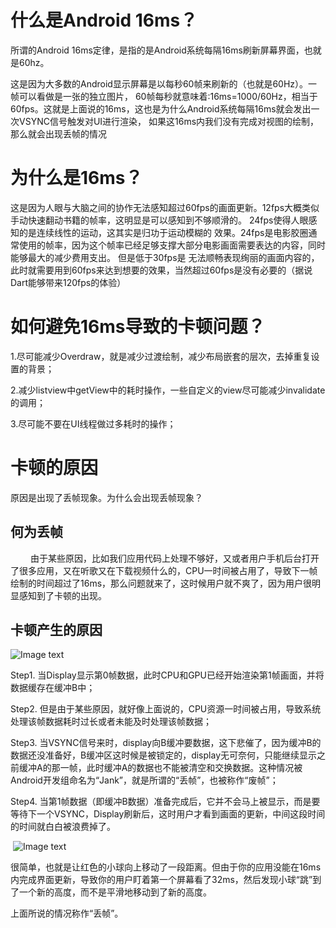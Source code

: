 # 什么是Android 16ms？
所谓的Android 16ms定律，是指的是Android系统每隔16ms刷新屏幕界面，也就是60hz。
  
  这是因为大多数的Android显示屏幕是以每秒60帧来刷新的（也就是60Hz）。一帧可以看做是一张的独立图片，
60帧每秒就意味着:16ms=1000/60Hz，相当于60fps。这就是上面说的16ms，这也是为什么Android系统每隔16ms就会发出一次VSYNC信号触发对UI进行渲染，
如果这16ms内我们没有完成对视图的绘制，那么就会出现丢帧的情况
# 为什么是16ms？
这是因为人眼与大脑之间的协作无法感知超过60fps的画面更新。12fps大概类似手动快速翻动书籍的帧率，这明显是可以感知到不够顺滑的。
24fps使得人眼感知的是连续线性的运动，这其实是归功于运动模糊的 效果。24fps是电影胶圈通常使用的帧率，因为这个帧率已经足够支撑大部分电影画面需要表达的内容，同时能够最大的减少费用支出。
但是低于30fps是 无法顺畅表现绚丽的画面内容的，此时就需要用到60fps来达到想要的效果，当然超过60fps是没有必要的（据说Dart能够带来120fps的体验）
# 如何避免16ms导致的卡顿问题？
1.尽可能减少Overdraw，就是减少过渡绘制，减少布局嵌套的层次，去掉重复设置的背景；

2.减少listview中getView中的耗时操作，一些自定义的view尽可能减少invalidate的调用；

3.尽可能不要在UI线程做过多耗时的操作；
# 卡顿的原因
原因是出现了丢帧现象。为什么会出现丢帧现象？
## 何为丢帧
　　
  由于某些原因，比如我们应用代码上处理不够好，又或者用户手机后台打开了很多应用，又在听歌又在下载视频什么的，CPU一时间被占用了，导致下一帧绘制的时间超过了16ms，那么问题就来了，这时候用户就不爽了，因为用户很明显感知到了卡顿的出现。
## 卡顿产生的原因
  ![Image text](http://upload-images.jianshu.io/upload_images/661427-79517e484fee2f7e.jpg?imageMogr2/auto-orient/strip%7CimageView2/2/w/1240)
  
  Step1. 当Display显示第0帧数据，此时CPU和GPU已经开始渲染第1帧画面，并将数据缓存在缓冲B中；

  Step2. 但是由于某些原因，就好像上面说的，CPU资源一时间被占用，导致系统处理该帧数据耗时过长或者未能及时处理该帧数据；

  Step3. 当VSYNC信号来时，display向B缓冲要数据，这下悲催了，因为缓冲B的数据还没准备好，B缓冲区这时候是被锁定的，display无可奈何，只能继续显示之前缓冲A的那一帧，此时缓冲A的数据也不能被清空和交换数据。这种情况被Android开发组命名为“Jank”，就是所谓的“丢帧”，也被称作“废帧”；

  Step4. 当第1帧数据（即缓冲B数据）准备完成后，它并不会马上被显示，而是要等待下一个VSYNC，Display刷新后，这时用户才看到画面的更新，中间这段时间的时间就白白被浪费掉了。
  
  ![Image text](http://upload-images.jianshu.io/upload_images/1371984-94e8a090b86faa44.png?imageMogr2/auto-orient/strip%7CimageView2/2/w/1240)
   
   很简单，也就是让红色的小球向上移动了一段距离。但由于你的应用没能在16ms内完成界面更新，导致你的用户盯着第一个屏幕看了32ms，然后发现小球“跳”到了一个新的高度，而不是平滑地移动到了新的高度。

上面所说的情况称作“丢帧”。
　　
  
